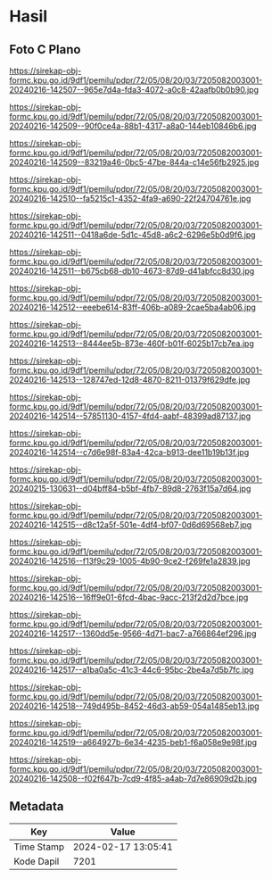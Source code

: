 # Hasil

## Foto C Plano

https://sirekap-obj-formc.kpu.go.id/9df1/pemilu/pdpr/72/05/08/20/03/7205082003001-20240216-142507--965e7d4a-fda3-4072-a0c8-42aafb0b0b90.jpg

https://sirekap-obj-formc.kpu.go.id/9df1/pemilu/pdpr/72/05/08/20/03/7205082003001-20240216-142509--90f0ce4a-88b1-4317-a8a0-144eb10846b6.jpg

https://sirekap-obj-formc.kpu.go.id/9df1/pemilu/pdpr/72/05/08/20/03/7205082003001-20240216-142509--83219a46-0bc5-47be-844a-c14e56fb2925.jpg

https://sirekap-obj-formc.kpu.go.id/9df1/pemilu/pdpr/72/05/08/20/03/7205082003001-20240216-142510--fa5215c1-4352-4fa9-a690-22f24704761e.jpg

https://sirekap-obj-formc.kpu.go.id/9df1/pemilu/pdpr/72/05/08/20/03/7205082003001-20240216-142511--0418a6de-5d1c-45d8-a6c2-6296e5b0d9f6.jpg

https://sirekap-obj-formc.kpu.go.id/9df1/pemilu/pdpr/72/05/08/20/03/7205082003001-20240216-142511--b675cb68-db10-4673-87d9-d41abfcc8d30.jpg

https://sirekap-obj-formc.kpu.go.id/9df1/pemilu/pdpr/72/05/08/20/03/7205082003001-20240216-142512--eeebe614-83ff-406b-a089-2cae5ba4ab06.jpg

https://sirekap-obj-formc.kpu.go.id/9df1/pemilu/pdpr/72/05/08/20/03/7205082003001-20240216-142513--8444ee5b-873e-460f-b01f-6025b17cb7ea.jpg

https://sirekap-obj-formc.kpu.go.id/9df1/pemilu/pdpr/72/05/08/20/03/7205082003001-20240216-142513--128747ed-12d8-4870-8211-01379f629dfe.jpg

https://sirekap-obj-formc.kpu.go.id/9df1/pemilu/pdpr/72/05/08/20/03/7205082003001-20240216-142514--57851130-4157-4fd4-aabf-48399ad87137.jpg

https://sirekap-obj-formc.kpu.go.id/9df1/pemilu/pdpr/72/05/08/20/03/7205082003001-20240216-142514--c7d6e98f-83a4-42ca-b913-dee11b19b13f.jpg

https://sirekap-obj-formc.kpu.go.id/9df1/pemilu/pdpr/72/05/08/20/03/7205082003001-20240215-130631--d04bff84-b5bf-4fb7-89d8-2763f15a7d64.jpg

https://sirekap-obj-formc.kpu.go.id/9df1/pemilu/pdpr/72/05/08/20/03/7205082003001-20240216-142515--d8c12a5f-501e-4df4-bf07-0d6d69568eb7.jpg

https://sirekap-obj-formc.kpu.go.id/9df1/pemilu/pdpr/72/05/08/20/03/7205082003001-20240216-142516--f13f9c29-1005-4b90-9ce2-f269fe1a2839.jpg

https://sirekap-obj-formc.kpu.go.id/9df1/pemilu/pdpr/72/05/08/20/03/7205082003001-20240216-142516--16ff9e01-6fcd-4bac-9acc-213f2d2d7bce.jpg

https://sirekap-obj-formc.kpu.go.id/9df1/pemilu/pdpr/72/05/08/20/03/7205082003001-20240216-142517--1360dd5e-9566-4d71-bac7-a766864ef296.jpg

https://sirekap-obj-formc.kpu.go.id/9df1/pemilu/pdpr/72/05/08/20/03/7205082003001-20240216-142517--a1ba0a5c-41c3-44c6-95bc-2be4a7d5b7fc.jpg

https://sirekap-obj-formc.kpu.go.id/9df1/pemilu/pdpr/72/05/08/20/03/7205082003001-20240216-142518--749d495b-8452-46d3-ab59-054a1485eb13.jpg

https://sirekap-obj-formc.kpu.go.id/9df1/pemilu/pdpr/72/05/08/20/03/7205082003001-20240216-142519--a664927b-6e34-4235-beb1-f6a058e9e98f.jpg

https://sirekap-obj-formc.kpu.go.id/9df1/pemilu/pdpr/72/05/08/20/03/7205082003001-20240216-142508--f02f647b-7cd9-4f85-a4ab-7d7e86909d2b.jpg


## Metadata

| Key        | Value               |
| ---------- | ------------------- |
| Time Stamp | 2024-02-17 13:05:41 |
| Kode Dapil | 7201                |



